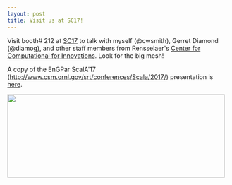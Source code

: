 ```yaml
---
layout: post
title: Visit us at SC17!
---
```


Visit booth# 212 at [SC17](http://sc17.supercomputing.org/) to talk with myself (@cwsmith),
Gerret Diamond (@diamog), and other staff members from Rensselaer's
[Center for Computational for Innovations](http://cci.rpi.edu/).  Look for the big mesh!

A copy of the EnGPar ScalA'17
(http://www.csm.ornl.gov/srt/conferences/Scala/2017/) presentation is
[here](https://github.com/SCOREC/EnGPar-Docs/blob/master/sc17_presentation/presentation.final.pdf).

<img src="http://scorec.github.io/EnGPar/images/sc17.png" height="189" width="493"/>

